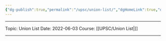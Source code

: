 ```yaml
---
{"dg-publish":true,"permalink":"/upsc/union-list/","dgHomeLink":true,"dgPassFrontmatter":false}
---
```


----
Topic: Union List
Date: 2022-06-03
Course: [[UPSC/Union List|]] 

----




